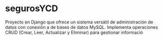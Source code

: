 # segurosYCD
Proyecto en Django que ofrece un sistema versátil de administración de datos con conexión a de bases de datos MySQL. Implementa operaciones CRUD (Crear, Leer, Actualizar y Eliminar) para gestionar informació
